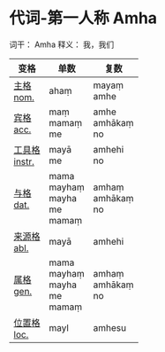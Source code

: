 # 代词-第一人称 Amha

词干： Amha
释义： 我，我们


 变格 | 单数 |复数 |
| --- | ----- | ------ |
| [主格<br>nom.](nom.md) | ahaṃ | mayaṃ<br>amhe |
| [宾格<br>acc.](acc.md) | maṃ<br>mamaṃ<br>me | amhe<br>amhākaṃ<br>no |
| [工具格<br>instr.](instr.md) | mayā<br>me | amhehi<br>no |
| [与格<br>dat.](dat.md) | mama<br>mayhaṃ<br>mayha<br>me<br>mamaṃ | amhaṃ<br>amhākaṃ<br>no |
| [来源格<br>abl.](abl.md) | mayā | amhehi |
| [属格<br>gen.](gen.md) | mama<br>mayhaṃ<br>mayha<br>me<br>mamaṃ | amhaṃ<br>amhākaṃ<br>no |
| [位置格<br>loc.](loc.md) | mayl | amhesu |